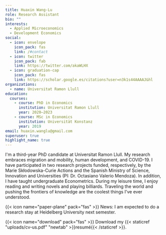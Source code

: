 ```yaml
---
title: Huaxin Wang-Lu
role: Research Assistant
bio: ""
interests:
  - Applied Microeconomics
  - Development Economics
social:
  - icon: envelope
    icon_pack: fas
    link: /#contact
  - icon: twitter
    icon_pack: fab
    link: https://twitter.com/akaWLHX
  - icon: graduation-cap
    icon_pack: fas
    link: https://scholar.google.es/citations?user=n3k1s44AAAAJ&hl
organizations:
  - name: Universitat Ramon Llull
education:
  courses:
    - course: PhD in Economics
      institution: Universitat Ramon Llull
      year: 2020—2023
    - course: MSc in Economics
      institution: Universität Konstanz
      year: 2019
email: huaxin.wanglu@gmail.com
superuser: true
highlight_name: true
---
```

I'm a third-year PhD candidate at Universitat Ramon Llull. My research embraces migration and mobility, human development, and COVID-19. I have participated in two research projects funded, respectively, by the Marie Skłodowska-Curie Actions and the Spanish Ministry of Science, Innovation and Universities (PI: Dr. Octasiano Valerio Mendoza). In addition, I have taught undergraduate Econometrics. During my leisure time, I enjoy reading and writing novels and playing billiards. Traveling the world and pushing the frontiers of knowledge are the coolest things I've ever understood.

{{< icon name="paper-plane" pack="fas" >}} News: I am expected to do a research stay at Heidelberg University next semester.

{{< icon name="download" pack="fas" >}} Download my {{< staticref "uploads/cv-us.pdf" "newtab" >}}resumé{{< /staticref >}}.

